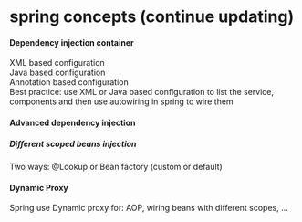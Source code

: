 # spring concepts (continue updating)
#### Dependency injection container
XML based configuration  
Java based configuration  
Annotation based configuration  
Best practice: use XML or Java based configuration to list the service, components and then use autowiring in spring to wire them
#### Advanced dependency injection  
##### Different scoped beans injection
Two ways: @Lookup or Bean factory (custom or default)
#### Dynamic Proxy  
Spring use Dynamic proxy for: AOP, wiring beans with different scopes, ...
